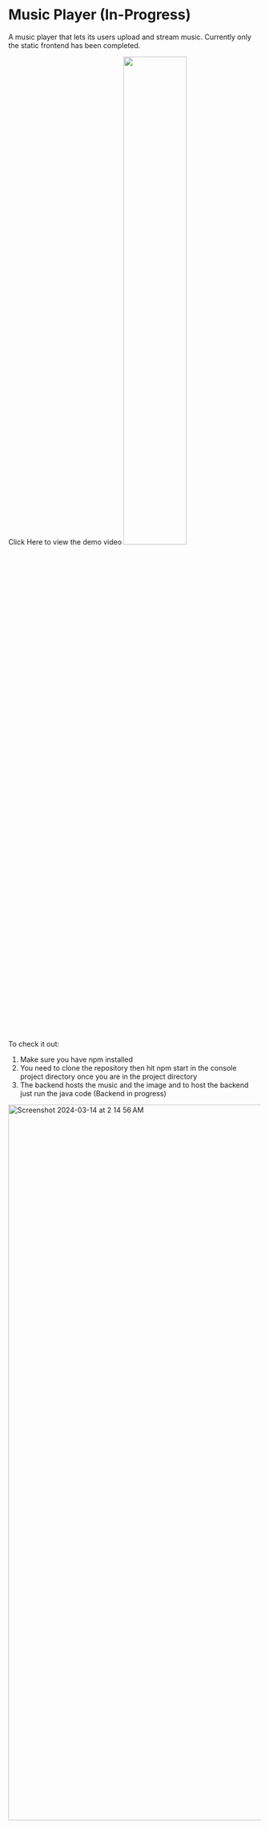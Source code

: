 # Music Player (In-Progress)

A music player that lets its users upload and stream music. Currently only the static frontend has been completed. 

Click Here to view the demo video
[<img src="https://img.youtube.com/vi/0OvJdQVySJk/0.jpg" style="width: 50%;">](https://www.youtube.com/watch?v=0OvJdQVySJk "Music Player Demo")

To check it out:
1) Make sure you have npm installed
2) You need to clone the repository then hit npm start in the console project directory once you are in the project directory
3) The backend hosts the music and the image and to host the backend just run the java code (Backend in progress)

<img width="1430" alt="Screenshot 2024-03-14 at 2 14 56 AM" src="https://github.com/Georgey764/Music_Player/assets/127057827/91949a76-2889-4ee1-a7fb-bb2b1cbd0925">
